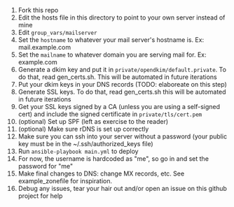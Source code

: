1. Fork this repo
2. Edit the hosts file in this directory to point to your own server instead of mine
3. Edit `group_vars/mailserver`
  1. Set the `hostname` to whatever your mail server's hostname is. Ex: mail.example.com
  2. Set the `mailname` to whatever domain you are serving mail for. Ex: example.com
4. Generate a dkim key and put it in `private/opendkim/default.private`. To do that, read gen_certs.sh. This will be automated in future iterations
5. Put your dkim keys in your DNS records (TODO: elaboreate on this step)
6. Generate SSL keys. To do that, read gen_certs.sh this will be automated in future iterations
7. Get your SSL keys signed by a CA (unless you are using a self-signed cert) and include the signed certificate in `private/tls/cert.pem`
8. (optional) Set up SPF (left as exercise to the reader)
9. (optional) Make sure rDNS is set up correctly
10. Make sure you can ssh into your server without a password (your public key must be in the ~/.ssh/authorized_keys file)
10. Run `ansible-playbook main.yml` to deploy
11. For now, the username is hardcoded as "me", so go in and set the password for "me"
12. Make final changes to DNS: change MX records, etc. See example_zonefile for inspiration.
13. Debug any issues, tear your hair out and/or open an issue on this github project for help

